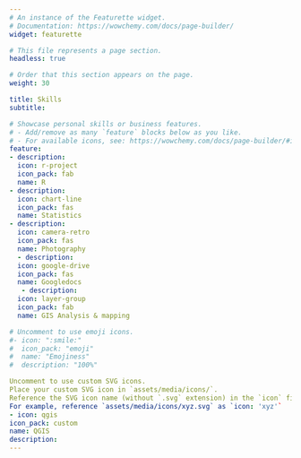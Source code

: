 ```yaml
---
# An instance of the Featurette widget.
# Documentation: https://wowchemy.com/docs/page-builder/
widget: featurette

# This file represents a page section.
headless: true

# Order that this section appears on the page.
weight: 30

title: Skills
subtitle:

# Showcase personal skills or business features.
# - Add/remove as many `feature` blocks below as you like.
# - For available icons, see: https://wowchemy.com/docs/page-builder/#icons
feature:
- description: 
  icon: r-project
  icon_pack: fab
  name: R
- description: 
  icon: chart-line
  icon_pack: fas
  name: Statistics
- description: 
  icon: camera-retro
  icon_pack: fas
  name: Photography
  - description: 
  icon: google-drive
  icon_pack: fas
  name: Googledocs
   - description: 
  icon: layer-group
  icon_pack: fab
  name: GIS Analysis & mapping

# Uncomment to use emoji icons.
#- icon: ":smile:"
#  icon_pack: "emoji"
#  name: "Emojiness"
#  description: "100%"  

Uncomment to use custom SVG icons.
Place your custom SVG icon in `assets/media/icons/`.
Reference the SVG icon name (without `.svg` extension) in the `icon` field.
For example, reference `assets/media/icons/xyz.svg` as `icon: 'xyz'`
- icon: qgis
icon_pack: custom
name: QGIS
description: 
---
```

